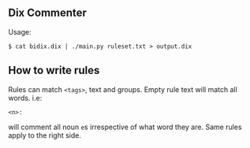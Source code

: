 Dix Commenter
-------------

Usage:

    $ cat bidix.dix | ./main.py ruleset.txt > output.dix

How to write rules
------------------

Rules can match `<tags>`, text and groups.
Empty rule text will match all words.
i.e:

    <n>:

will comment all noun `e`s irrespective of what word they are. Same rules apply to the right side.
